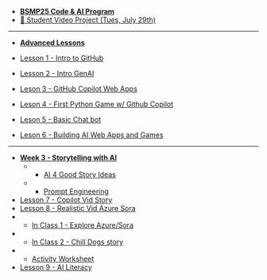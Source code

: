 * [**BSMP25 Code & AI Program**](/2025/README.md)
* [🚀 Student Video Project (Tues, July 29th)](/2025/program/final_projects.md)

-----
* [**Advanced Lessons**](/2025/adv/lesson_summary.md)

* [Lesson 1 - Intro to GitHub](/2025/adv/lesson1/lesson1.md)
* [Lesson 2 - Intro GenAI](/2025/adv/lesson2/lesson2.md)
* [Leson 3 - GitHub Copilot Web Apps](/2025/adv/lesson3/lesson3.md)
* [Leson 4 - ​​First Python Game w/ Github Copilot](/2025/adv/lesson4/lesson4.md)
* [Leson 5 - Basic Chat bot](/2025/adv/lesson5/lesson5.md)
* [Leson 6 - Building AI Web Apps and Games](/2025/adv/lesson6/lesson6.md) 
----
* [**Week 3 - Storytelling with AI**](/2025/adv/storytelling_with_ai/week3_storytelling_with_ai.md)
  * * [AI 4 Good Story Ideas](/2025/adv/storytelling_with_ai/AI4Good_story_ideas.md)
  * * [Prompt Engineering](/2025/adv/storytelling_with_ai/prompt_engineering_guide.md)
* [Lesson 7 - Copilot Vid Story](/2025/adv/lesson7/lesson7.md)
* [Lesson 8 - Realistic Vid Azure Sora](/2025/adv/lesson8/lesson8.md)
* * [In Class 1 - Explore Azure/Sora](/2025/adv/lesson8/sora_prompts.md)
* * [In Class 2 - Chill Dogs story](/2025/adv/lesson8/sora_dogs_demo.md)
* * [Activity Worksheet](/2025/adv/lesson8/demo.md)
* [Lesson 9 - AI Literacy](/2025/adv/lesson9/lesson9.md)
  
<!--
---  
* [**Week 3 - Storytelling with AI**](/dev25/storytelling_with_ai/week3_storytelling_with_ai.md)
  * * [AI 4 Good Story Ideas](/dev25/storytelling_with_ai/AI4Good_story_ideas.md)
  * * [Prompt Engineering](/dev25/storytelling_with_ai/prompt_engineering_guide.md)
* [Lesson 7 - Copilot Vid Story](/dev25/lesson7/prod/lesson7.md)
  * [in class activity](/dev25/lesson7/prod/demo_inclass_dogs.md)
  * <details>
<summary>Support / Guides</summary>

    * [activity guide](/dev25/lesson7/prod/activity_worksheet.md)
    * [activity guide - detailed](/dev25/lesson7/prod/worksheet2.md)
    * [instructor guide](/dev25/lesson7/prod/instructor_guide.md)
    * [other examples](/dev25/lesson7/prod/other_examples.md)
  </details>


* [**Lesson 8 - Realistic Vid Azure Sora**](/2025/adv/lesson8/lesson8.md)
* * [In Class 1 - Explore Azure/Sora](/dev25/lesson8/prod/sora_prompts.md)
* * [In Class 2 - Chill Dogs story](/dev25/lesson8/prod/sora_dogs_demo.md)
* * [Activity Worksheet](/dev25/lesson8/prod/demo.md)
* [Lesson 9 - AI Literacy](/2025/adv/lesson9/lesson9.md)
* * [Activity 3. Ethics Roleplay](/2025/adv/lesson9/activity3.md)
-->

<!--
* [Template](/2025/adv/template.md)
-->


<!--
---  
* [**Storytelling with AI**](/dev25/storytelling_with_ai/week3_storytelling_with_ai.md)
  * * [AI 4 Good Story Ideas](/dev25/storytelling_with_ai/AI4Good_story_ideas.md)
  * * [Prompt Engineering](/dev25/storytelling_with_ai/prompt_engineering_guide.md)
* [Lesson 7 - Copilot Vid Story](/dev25/lesson7/prod/lesson7.md)
  * [in class activity](/dev25/lesson7/prod/demo_inclass_dogs.md)
  * <details>
<summary>Support / Guides</summary>

    * [activity guide](/dev25/lesson7/prod/activity_worksheet.md)
    * [activity guide - detailed](/dev25/lesson7/prod/worksheet2.md)
    * [instructor guide](/dev25/lesson7/prod/instructor_guide.md)
    * [other examples](/dev25/lesson7/prod/other_examples.md)
  </details>

---
* [Lesson 8 - Realistic Vid Azure Sora](/dev25/lesson8/prod/lesson8.md)
* * [In Class 1 - Explore Azure/Sora](/dev25/lesson8/prod/sora_prompts.md)
* * [In Class 2 - Chill Dogs story](/dev25/lesson8/prod/sora_dogs_demo.md)
* * [Activity Worksheet](/dev25/lesson8/prod/demo.md)
---
* [Lesson 9 - AI Literacy](/dev25/lesson9/prod/lesson9.md)
* * [Activity 3. Ethics Roleplay](/dev25/lesson9/prod/activity3.md)
-->



<!--
-----------
* [Course Lesson Overviews](/dev25/lesson_summary.md)
* [🚀 Student Video Project (last Tues of Chapter BSMP)](/dev25/program2025/final_projects.md)  

---  
* [Lesson 7 - Copilot Vid Story](/dev25/lesson7/prod/lesson7.md)
  * [in class activity](/dev25/lesson7/prod/demo_inclass_dogs.md)
  * <details>
<summary>Support / Guides</summary>

    * [activity guide](/dev25/lesson7/prod/activity_worksheet.md)
    * [activity guide - detailed](/dev25/lesson7/prod/worksheet2.md)
    * [instructor guide](/dev25/lesson7/prod/instructor_guide.md)
    * [other examples](/dev25/lesson7/prod/other_examples.md)
  </details>

---
* [Lesson 8 - Realistic Vid Azure Sora](/dev25/lesson8/prod/lesson8.md)
* * [In Class 1 - Explore Azure/Sora](/dev25/lesson8/prod/sora_prompts.md)
* * [In Class 2 - Chill Dogs story](/dev25/lesson8/prod/sora_dogs_demo.md)
* * [Activity Worksheet](/dev25/lesson8/prod/demo.md)
---
* [Lesson 9 - AI Literacy](/dev25/lesson9/prod/lesson9.md)
* * [Activity 3. Ethics Roleplay](/dev25/lesson9/prod/activity3.md)


--------
* [**Storytelling with AI**](/dev25/storytelling_with_ai/week3_storytelling_with_ai.md)
  * * [AI 4 Good Story Ideas](/dev25/storytelling_with_ai/AI4Good_story_ideas.md)
  * * [Prompt Engineering](/dev25/storytelling_with_ai/prompt_engineering_guide.md)
---  
* [Lesson 7](/dev25/lesson7/lesson7.md)
  * [demo](/dev25/lesson7/demo_inclass_dogs.md)
  * [activity guide](/dev25/lesson7/activity_worksheet.md)
---
* [Lesson 8](/dev25/lesson8/lesson8.md)
* * [example prompts](/dev25/lesson8/example_prompts.md)
---
* [Lesson 9 - AI Literacy](/dev25/lesson9/prod/lesson9.md)
* * [Activity 3. Ethics Roleplay](/dev25/lesson9/prod/activity3.md)


===
* * *prod*
* * * [In Class Lesson](/dev25/lesson9/prod/lesson9.md)
===
* * *dev*
* * * [Lesson 9](/dev25/lesson9/dev/lesson9.md)
* * * [Activity](/dev25/lesson9/dev/activity.md)
* * * [Instructors Guide](/dev25/lesson9/dev/instructor_guide.md)
===
* * *activities*
* * * [activity 1](/dev25/lesson9/dev/activity1.md)
* * * [activity 2](/dev25/lesson9/dev/activity2.md)
* * * [activity 3](/dev25/lesson9/dev/activity3.md)

* * *archive*
* * * [lesson9](/dev25/lesson9/archive/lesson9.md)
* * * [dev1](/dev25/lesson9/archive/dev.md)
* * * [dev2](/dev25/lesson9/archive/dev2.md)
* * * [dev3](/dev25/lesson9/archive/dev3.md)
* * * [dev4](/dev25/lesson9/archive/dev4.md)
* * * [dev5](/dev25/lesson9/archive/dev5.md)
* * * [template](/dev25/lesson9/archive/template.md)

* [Lesson 7](/dev25/lesson7/lesson7.md)
  * [demo - chill](/dev25/lesson7/demo_inclass_dogs.md)
    * [dev - demo - chill dogs](/dev25/lesson7/demo_activity_dogs.md)
  * [activity guide](/dev25/lesson7/activity_worksheet.md)
  * [activity guide - v2](/dev25/lesson7/worksheet2.md)

-->


<!--
* **Storytelling with AI**
  * [AI 4 Good Story Ideas](/dev25/storytelling_with_ai/AI4Good_story_ideas.md)
  * [Prompt Engineering](/dev25/storytelling_with_ai/prompt_engineering_guide.md)
* [Lesson 7](/dev25/lesson7/lesson7.md)
  * [demo - chill](/dev25/lesson7/demo_inclass_dogs.md)
    * [dev - demo - chill dogs](/dev25/lesson7/demo_activity_dogs.md)
  * [activity guide](/dev25/lesson7/activity_worksheet.md)
  * [activity guide - v2](/dev25/lesson7/worksheet2.md)



----
* **🔥Student Video Project Requirements and Presentation**
  * [Lesson 8 - Final Project Prep](/lessons/student_video_project/README_early.md)
  * [Lesson 9 - Student Video Project Presentation](/lessons/student_video_project/final_projects.md)


-----

* [Course Lesson Overviews](/dev25/lesson_summary.md)
* [🚀 Student Video Project (last Tues of Chapter BSMP)](/lessons/student_video_project/final_projects.md)  

* [Lesson 1](/lessons/lesson1/lesson1.md)

* [Lesson 2](/lessons/lesson2/lesson2.md)
* [Lesson 3](/lessons/lesson3/lesson3.md)
* [Streamlit Games](lessons/lesson3/streamlitgames.md)
* [lesson 4](/lessons/lesson4/lesson4.md)
-->

<!--* [Lesson 4](/lessons/lesson4/lesson4_early.md)
  * [lesson 4](/lessons/lesson4/lesson4.md)
* [Lesson 5](/lessons/lesson5/lesson5_early.md) -->
<!--  * [⚠️ lesson 5 - in class](lessons/lesson5/lesson5.md) -->
<!--
* [Lesson 6](/lessons/lesson6/lesson6_early.md)
* [Lesson 7](/lessons/lesson7/lesson7_early.md)
* **🔥Student Video Project Requirements and Presentation**
  * [Lesson 8 - Final Project Prep](/lessons/student_video_project/README_early.md)
  * [Lesson 9 - Student Video Project Presentation](/lessons/student_video_project/final_projects.md)
-->